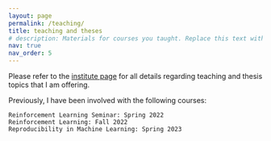 ```yaml
---
layout: page
permalink: /teaching/
title: teaching and theses
# description: Materials for courses you taught. Replace this text with your description.
nav: true
nav_order: 5
---
```


Please refer to the [institute page](https://www.ai.uni-hannover.de/en/studies) for all details 
regarding teaching and thesis topics that I am offering. 

Previously, I have been involved with the following courses:

    Reinforcement Learning Seminar: Spring 2022
    Reinforcement Learning: Fall 2022
    Reproducibility in Machine Learning: Spring 2023 

